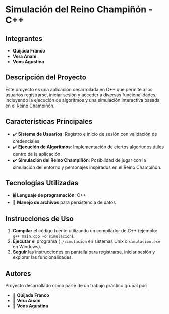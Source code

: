 # **Simulación del Reino Champiñón - C++**

## **Integrantes**
- **Quijada Franco**
- **Vera Anahí**
- **Voos Agustina**

## **Descripción del Proyecto**
Este proyecto es una aplicación desarrollada en C++ que permite a los usuarios registrarse, iniciar sesión y acceder a diversas funcionalidades, incluyendo la ejecución de algoritmos y una simulación interactiva basada en el Reino Champiñón.

## **Características Principales**
- ✔️ **Sistema de Usuarios**: Registro e inicio de sesión con validación de credenciales.
- ✔️ **Ejecución de Algoritmos**: Implementación de ciertos algoritmos útiles dentro de la aplicación.
- ✔️ **Simulación del Reino Champiñón**: Posibilidad de jugar con la simulación del entorno y personajes inspirados en el Reino Champiñón.

## **Tecnologías Utilizadas**
- 🖥️ **Lenguaje de programación**: C++
- 📂 **Manejo de archivos** para persistencia de datos

## **Instrucciones de Uso**
1. **Compilar** el código fuente utilizando un compilador de C++ (ejemplo: `g++ main.cpp -o simulacion`).
2. **Ejecutar** el programa (`./simulacion` en sistemas Unix o `simulacion.exe` en Windows).
3. **Seguir** las instrucciones en pantalla para registrarse, iniciar sesión y explorar las funcionalidades.

## **Autores**
Proyecto desarrollado como parte de un trabajo práctico grupal por:
- 👤 **Quijada Franco**
- 👤 **Vera Anahí**
- 👤 **Voos Agustina**
